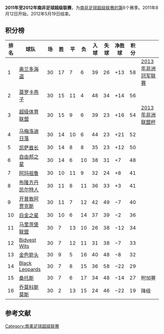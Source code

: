 **2011年至2012年南非足球超级联赛**，为[南非足球超级联赛的第](https://zh.wikipedia.org/wiki/南非足球超级联赛 "wikilink")6个赛季。2011年8月12日开始，2012年5月19日结束。

## 积分榜

| 排名 | 球队                                                                        | 场  | 胜  | 平  | 负  | 入球 | 失球 | 净胜球  | 积分 |                                                                     |
| -- | ------------------------------------------------------------------------- | -- | -- | -- | -- | -- | -- | ---- | -- | ------------------------------------------------------------------- |
| 1  | [奥兰多海盗](../Page/奥兰多海盗足球俱乐部.md "wikilink")                                 | 30 | 17 | 7  | 6  | 39 | 26 | \+13 | 58 | [2013年非洲冠军联赛](https://zh.wikipedia.org/wiki/2013年非洲冠军联赛 "wikilink") |
| 2  | [莫罗卡燕子](https://zh.wikipedia.org/wiki/莫罗卡燕子 "wikilink")                   | 30 | 15 | 11 | 4  | 48 | 34 | \+14 | 56 |                                                                     |
| 3  | [超级体育联盟](https://zh.wikipedia.org/wiki/超级体育联盟 "wikilink")                 | 30 | 15 | 9  | 6  | 39 | 23 | \+16 | 54 | [2013年非洲联盟杯](https://zh.wikipedia.org/wiki/2013年非洲联盟杯 "wikilink")   |
| 4  | [马梅洛迪日落](https://zh.wikipedia.org/wiki/马梅洛迪日落 "wikilink")                 | 30 | 14 | 10 | 6  | 44 | 23 | \+21 | 52 |                                                                     |
| 5  | [凯萨酋长](https://zh.wikipedia.org/wiki/凯萨酋长 "wikilink")                     | 30 | 14 | 8  | 8  | 35 | 23 | \+12 | 50 |                                                                     |
| 6  | [自由邦之星](https://zh.wikipedia.org/wiki/自由邦之星 "wikilink")                   | 30 | 14 | 6  | 10 | 38 | 31 | \+7  | 48 |                                                                     |
| 7  | [阿玛祖鲁](../Page/阿玛祖鲁足球俱乐部.md "wikilink")                                   | 30 | 10 | 11 | 9  | 32 | 24 | \+8  | 41 |                                                                     |
| 8  | [布隆方丹凯尔特人](https://zh.wikipedia.org/wiki/布隆方丹凯尔特人 "wikilink")             | 30 | 11 | 8  | 11 | 36 | 33 | \+3  | 41 |                                                                     |
| 9  | [开普敦阿贾克斯](https://zh.wikipedia.org/wiki/开普敦阿贾克斯 "wikilink")               | 30 | 11 | 7  | 12 | 42 | 49 | −7   | 40 |                                                                     |
| 10 | [白金之星](https://zh.wikipedia.org/wiki/白金之星 "wikilink")                     | 30 | 10 | 6  | 14 | 37 | 39 | −2   | 36 |                                                                     |
| 11 | [马里茨堡联盟](https://zh.wikipedia.org/wiki/马里茨堡联盟 "wikilink")                 | 30 | 7  | 13 | 10 | 26 | 38 | −12  | 34 |                                                                     |
| 12 | [Bidvest Wits](https://zh.wikipedia.org/wiki/Bidvest_Wits "wikilink")     | 30 | 7  | 12 | 11 | 31 | 38 | −7   | 33 |                                                                     |
| 13 | [金色箭头](https://zh.wikipedia.org/wiki/金色箭头 "wikilink")                     | 30 | 9  | 5  | 16 | 40 | 48 | −8   | 32 |                                                                     |
| 14 | [Black Leopards](https://zh.wikipedia.org/wiki/Black_Leopards "wikilink") | 30 | 7  | 8  | 15 | 36 | 58 | −22  | 29 |                                                                     |
| 15 | [桑托斯](https://zh.wikipedia.org/wiki/桑托斯足球俱乐部_\(南非\) "wikilink")           | 30 | 7  | 6  | 17 | 34 | 48 | −14  | 27 | 附加赛                                                                 |
| 16 | [乔莫科斯莫斯](https://zh.wikipedia.org/wiki/乔莫科斯莫斯 "wikilink")                 | 30 | 2  | 13 | 15 | 24 | 46 | −22  | 19 | 降级                                                                  |

## 参考文献

[Category:南美足球超级联赛](https://zh.wikipedia.org/wiki/Category:南美足球超级联赛 "wikilink")